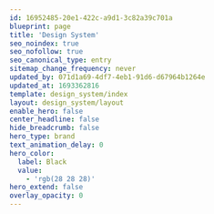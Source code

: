 ```yaml
---
id: 16952485-20e1-422c-a9d1-3c82a39c701a
blueprint: page
title: 'Design System'
seo_noindex: true
seo_nofollow: true
seo_canonical_type: entry
sitemap_change_frequency: never
updated_by: 071d1a69-4df7-4eb1-91d6-d67964b1264e
updated_at: 1693362816
template: design_system/index
layout: design_system/layout
enable_hero: false
center_headline: false
hide_breadcrumb: false
hero_type: brand
text_animation_delay: 0
hero_color:
  label: Black
  value:
    - 'rgb(28 28 28)'
hero_extend: false
overlay_opacity: 0
---
```

